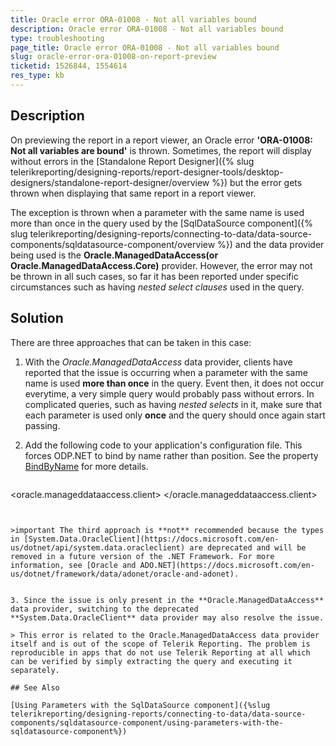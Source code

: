 ```yaml
---
title: Oracle error ORA-01008 - Not all variables bound 
description: Oracle error ORA-01008 - Not all variables bound 
type: troubleshooting
page_title: Oracle error ORA-01008 - Not all variables bound 
slug: oracle-error-ora-01008-on-report-preview 
ticketid: 1526844, 1554614
res_type: kb
---
```


## Description

On previewing the report in a report viewer, an Oracle error **'ORA-01008: Not all variables are bound'** is thrown. Sometimes, the report will display without errors in the [Standalone Report Designer]({% slug telerikreporting/designing-reports/report-designer-tools/desktop-designers/standalone-report-designer/overview %}) but the error gets thrown when displaying that same report in a report viewer. 

The exception is thrown when a parameter with the same name is used more than once in the query used by the [SqlDataSource component]({% slug telerikreporting/designing-reports/connecting-to-data/data-source-components/sqldatasource-component/overview %}) and the data provider being used is the **Oracle.ManagedDataAccess(or Oracle.ManagedDataAccess.Core)** provider. However, the error may not be thrown in all such cases, so far it has been reported under specific circumstances such as having *nested select clauses* used in the query.

## Solution

There are three approaches that can be taken in this case:

1. With the *Oracle.ManagedDataAccess* data provider, clients have reported that the issue is occurring when a parameter with the same name is used **more than once** in the query. Event then, it does not occur everytime, a very simple query would probably pass without errors. In complicated queries, such as having *nested selects* in it, make sure that each parameter is used only **once** and the query should once again start passing. 

2. Add the following code to your application's configuration file. This forces ODP.NET to bind by name rather than position. See the property [BindByName]( https://docs.oracle.com/en/database/oracle/oracle-database/12.2/odpnt/CommandBindByName.html#GUID-609B7F20-2444-4CBF-AC8A-A19907A626C8) for more details. 
   
   ````XML
<oracle.manageddataaccess.client>
    <version number="*">
        <settings>
            <setting name="BindByName" value="True"/>
        </settings>
    </version>
</oracle.manageddataaccess.client>
````


>important The third approach is **not** recommended because the types in [System.Data.OracleClient](https://docs.microsoft.com/en-us/dotnet/api/system.data.oracleclient) are deprecated and will be removed in a future version of the .NET Framework. For more information, see [Oracle and ADO.NET](https://docs.microsoft.com/en-us/dotnet/framework/data/adonet/oracle-and-adonet).


3. Since the issue is only present in the **Oracle.ManagedDataAccess** data provider, switching to the deprecated **System.Data.OracleClient** data provider may also resolve the issue. 

> This error is related to the Oracle.ManagedDataAccess data provider itself and is out of the scope of Telerik Reporting. The problem is reproducible in apps that do not use Telerik Reporting at all which can be verified by simply extracting the query and executing it separately.

## See Also

[Using Parameters with the SqlDataSource component]({%slug telerikreporting/designing-reports/connecting-to-data/data-source-components/sqldatasource-component/using-parameters-with-the-sqldatasource-component%})

